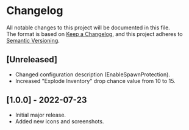 # Changelog
All notable changes to this project will be documented in this file.<br>
The format is based on [Keep a Changelog](https://keepachangelog.com/en/1.0.0/),
and this project adheres to [Semantic Versioning](https://semver.org/spec/v2.0.0.html).

## [Unreleased]

- Changed configuration description (EnableSpawnProtection).
- Increased "Explode Inventory" drop chance value from 10 to 15.

## [1.0.0] - 2022-07-23

- Initial major release.
- Added new icons and screenshots.